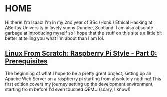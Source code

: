 # HOME

Hi there! I'm Isaac! I'm in my 2nd year of BSc (Hons.) Ethical Hacking at ABertay University in lovely sunny Dundee, Scotland. I am also absolute garbage at introducing myself so I hope that the stuff on this site's a little bit better at telling you what I'm about than I am lol.

## [Linux From Scratch: Raspberry Pi Style - Part 0: Prerequisites](https://IBRice101.github.io/RPi-LFS/0-Prerequisites.md)
The beginning of what I hope to be a pretty great project, setting up an Apache Web Server on a raspberry pi starting from absolutely nothing! This first edition covers my journey setting up the development environment, starting fro    m before I'd even touched QEMU (scary, I know!)
